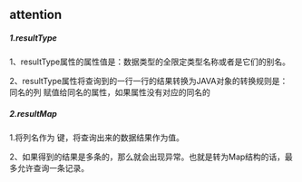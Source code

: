 ## attention

##### 1.resultType

1、resultType属性的属性值是：数据类型的全限定类型名称或者是它们的别名。

2、resultType属性将查询到的一行一行的结果转换为JAVA对象的转换规则是：同名的列  赋值给同名的属性，如果属性没有对应的同名的

##### 2.resultMap

1.将列名作为 键，将查询出来的数据结果作为值。 

2、如果得到的结果是多条的，那么就会出现异常。也就是转为Map结构的话，最多允许查询一条记录。